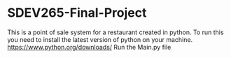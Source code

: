 # SDEV265-Final-Project
This is a point of sale system for a restaurant created in python. 
To run this you need to install the latest version of python on your machine.
https://www.python.org/downloads/
Run the Main.py file
